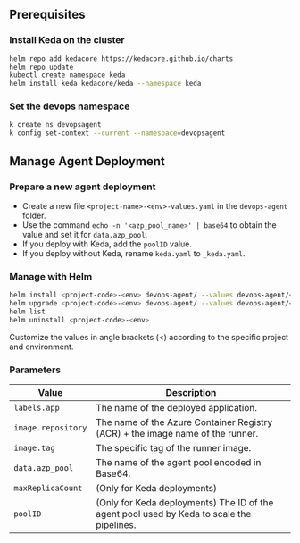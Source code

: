 ## Prerequisites

### Install Keda on the cluster
```sh
helm repo add kedacore https://kedacore.github.io/charts
helm repo update
kubectl create namespace keda
helm install keda kedacore/keda --namespace keda
```
### Set the devops namespace
```sh
k create ns devopsagent
k config set-context --current --namespace=devopsagent
```

## Manage Agent Deployment

### Prepare a new agent deployment
- Create a new file `<project-name>-<env>-values.yaml` in the `devops-agent` folder.
- Use the command `echo -n '<azp_pool_name>' | base64` to obtain the value and set it for `data.azp_pool`.
- If you deploy with Keda, add the `poolID` value.
- If you deploy without Keda, rename `keda.yaml` to `_keda.yaml`.

### Manage with Helm
```sh
helm install <project-code>-<env> devops-agent/ --values devops-agent/<Project-Name>/<project-name>-<env>-values.yaml
helm upgrade <project-code>-<env> devops-agent/ --values devops-agent/<Project-Name>/<project-name>-<env>-values.yaml
helm list
helm uninstall <project-code>-<env>
```

Customize the values in angle brackets (<) according to the specific project and environment.

### Parameters

| Value                 | Description                                                                                       |
|-----------------------|---------------------------------------------------------------------------------------------------|
| `labels.app`          | The name of the deployed application.                                                            |
| `image.repository`    | The name of the Azure Container Registry (ACR) + the image name of the runner.                    |
| `image.tag`           | The specific tag of the runner image.                                                             |
| `data.azp_pool`       | The name of the agent pool encoded in Base64.                                                     |
| `maxReplicaCount`     | (Only for Keda deployments)                                                                      |
| `poolID`              | (Only for Keda deployments) The ID of the agent pool used by Keda to scale the pipelines.        |
